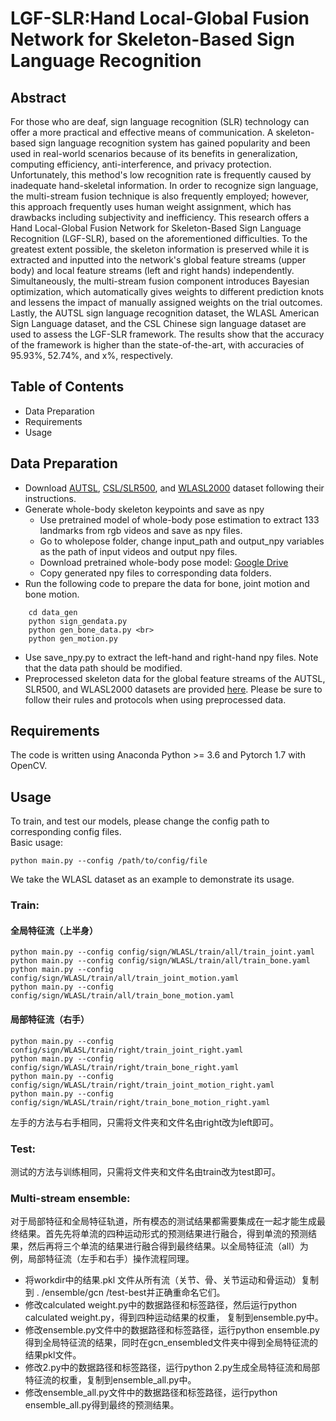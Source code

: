 # LGF-SLR:Hand Local-Global Fusion Network for Skeleton-Based Sign Language Recognition
## Abstract
For those who are deaf, sign language recognition (SLR) technology can offer a more practical and effective means of communication. A skeleton-based sign language recognition system has gained popularity and been used in real-world scenarios because of its benefits in generalization, computing efficiency, anti-interference, and privacy protection. Unfortunately, this method's low recognition rate is frequently caused by inadequate hand-skeletal information. In order to recognize sign language, the multi-stream fusion technique is also frequently employed; however, this approach frequently uses human weight assignment, which has drawbacks including subjectivity and inefficiency. This research offers a Hand Local-Global Fusion Network for Skeleton-Based Sign Language Recognition (LGF-SLR), based on the aforementioned difficulties. To the greatest extent possible, the skeleton information is preserved while it is extracted and inputted into the network's global feature streams (upper body) and local feature streams (left and right hands) independently. Simultaneously, the multi-stream fusion component introduces Bayesian optimization, which automatically gives weights to different prediction knots and lessens the impact of manually assigned weights on the trial outcomes. Lastly, the AUTSL sign language recognition dataset, the WLASL American Sign Language dataset, and the CSL Chinese sign language dataset are used to assess the LGF-SLR framework. The results show that the accuracy of the framework is higher than the state-of-the-art, with accuracies of 95.93%, 52.74%, and x%, respectively.
## Table of Contents
* Data Preparation
* Requirements
* Usage
## Data Preparation
* Download [AUTSL](https://chalearnlap.cvc.uab.es/dataset/40/description/), [CSL/SLR500](https://link.zhihu.com/?target=http%3A//home.ustc.edu.cn/~pjh/openresources/cslr-dataset-2015/index.html), and [WLASL2000](https://dxli94.github.io/WLASL/) dataset following their instructions.
* Generate whole-body skeleton keypoints and save as npy
  * Use pretrained model of whole-body pose estimation to extract 133 landmarks from rgb videos and save as npy files.
  * Go to wholepose folder, change input_path and output_npy variables as the path of input videos and output npy files.
  * Download pretrained whole-body pose model: [Google Drive](https://drive.google.com/file/d/1f_c3uKTDQ4DR3CrwMSI8qdsTKJvKVt7p/view?usp=sharing)
  * Copy generated npy files to corresponding data folders.
* Run the following code to prepare the data for bone, joint motion and bone motion.<br>
```
    cd data_gen  
    python sign_gendata.py  
    python gen_bone_data.py <br>
    python gen_motion.py
```
* Use save_npy.py to extract the left-hand and right-hand npy files. Note that the data path should be modified.
* Preprocessed skeleton data for the global feature streams of the AUTSL, SLR500, and WLASL2000 datasets are provided [here](https://drive.google.com/drive/folders/1VUQsh_nf70slT4YsC-UzTCAZ3jB_uFKX?usp=sharing). Please be sure to follow their rules and protocols when using preprocessed data.
## Requirements
  The code is written using Anaconda Python >= 3.6 and Pytorch 1.7 with OpenCV.
## Usage
  To train, and test our models, please change the config path to corresponding config files.  
  Basic usage:
  ```
python main.py --config /path/to/config/file
```
  We take the WLASL dataset as an example to demonstrate its usage. 
  ### Train:
  #### 全局特征流（上半身）
  ```
python main.py --config config/sign/WLASL/train/all/train_joint.yaml  
python main.py --config config/sign/WLASL/train/all/train_bone.yaml
python main.py --config config/sign/WLASL/train/all/train_joint_motion.yaml
python main.py --config config/sign/WLASL/train/all/train_bone_motion.yaml
```
  ####  局部特征流（右手）
  ```
python main.py --config config/sign/WLASL/train/right/train_joint_right.yaml  
python main.py --config config/sign/WLASL/train/right/train_bone_right.yaml
python main.py --config config/sign/WLASL/train/right/train_joint_motion_right.yaml
python main.py --config config/sign/WLASL/train/right/train_bone_motion_right.yaml
  ```
 左手的方法与右手相同，只需将文件夹和文件名由right改为left即可。
  ### Test:
   测试的方法与训练相同，只需将文件夹和文件名由train改为test即可。  
  ### Multi-stream ensemble:
  对于局部特征和全局特征轨道，所有模态的测试结果都需要集成在一起才能生成最终结果。首先先将单流的四种运动形式的预测结果进行融合，得到单流的预测结果，然后再将三个单流的结果进行融合得到最终结果。以全局特征流（all）为例，局部特征流（左手和右手）操作流程同理。
   * 将workdir中的结果.pkl 文件从所有流（关节、骨、关节运动和骨运动）复制到 . /ensemble/gcn /test-best并正确重命名它们。
   * 修改calculated weight.py中的数据路径和标签路径，然后运行python calculated weight.py，得到四种运动结果的权重， 复制到ensemble.py中。
   * 修改ensemble.py文件中的数据路径和标签路径，运行python ensemble.py得到全局特征流的结果，同时在gcn_ensembled文件夹中得到全局特征流的结果pkl文件。
   * 修改2.py中的数据路径和标签路径，运行python 2.py生成全局特征流和局部特征流的权重，复制到ensemble_all.py中。
   * 修改ensemble_all.py文件中的数据路径和标签路径，运行python ensemble_all.py得到最终的预测结果。
   
